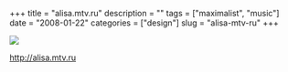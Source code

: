 +++
title = "alisa.mtv.ru"
description = ""
tags = ["maximalist", "music"]
date = "2008-01-22"
categories = ["design"]
slug = "alisa-mtv-ru"
+++


 

  <div id="screens-thumbs" class="clearfix">
    <div class="txt-center" id="design-submission"><a href="http://alisa.mtv.ru/"><img id='bluga-thumbnail-1097' class='bluga-thumbnail large' src='//media.konigi.com/bluga/
wt47f2820315cad_0.jpg'/></a></div>  
  </div>   
<p><a href="http://alisa.mtv.ru/">http://alisa.mtv.ru</a></p>




